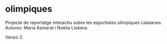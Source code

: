 # olimpiques
Projecte de reportatge interactiu sobre les esportistes olímpiques catalanes.   
Autores: Maria Asmarat i Noèlia Llobera.  

Versió 2.

